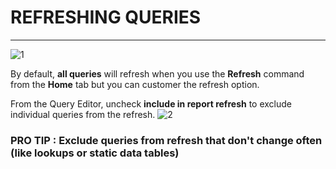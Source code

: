 # REFRESHING QUERIES
___

![1](https://github.com/anaswick/my_portfolio/assets/24541471/61aaf8d0-9352-4dc6-aa90-56c6ddc25e1f)

By default, **all queries** will refresh when you use the **Refresh** command from the **Home** tab but you can customer the refresh option.

From the Query Editor, uncheck **include in report refresh** to exclude individual queries from the refresh.
![2](https://github.com/anaswick/my_portfolio/assets/24541471/25d742c3-12bf-45dd-9f67-d6ce633b144b)

### PRO TIP : Exclude queries from refresh that don't change often (like lookups or static data tables)





